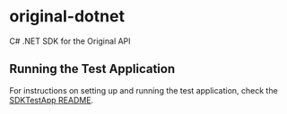 # original-dotnet

C# .NET SDK for the Original API

## Running the Test Application

For instructions on setting up and running the test application, check the [SDKTestApp README](SDKTestApp/README.md).
